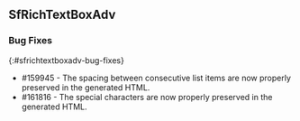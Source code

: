 ## SfRichTextBoxAdv

### Bug Fixes
{:#sfrichtextboxadv-bug-fixes}
* \#159945 - The spacing between consecutive list items are now properly preserved in the generated HTML.
* \#161816 - The special characters are now properly preserved in the generated HTML.